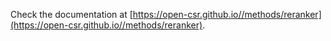 Check the documentation at [https://open-csr.github.io//methods/reranker](https://open-csr.github.io//methods/reranker).